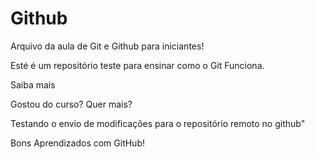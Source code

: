 # Github

Arquivo da aula de Git e Github para iniciantes!

Esté é um repositório teste para ensinar como o Git Funciona.

Saiba mais


Gostou do curso? Quer mais?

Testando o envio de modificações para o repositório remoto no github"


Bons Aprendizados com GitHub!



